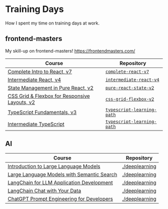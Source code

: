 # Training Days

How I spent my time on training days at work.

## frontend-masters
My skill-up on frontend-masters! https://frontendmasters.com/

| Course | Repository |
| ------ | ---------- |
| [Complete Intro to React, v7](https://frontendmasters.com/courses/complete-react-v7/) | [`complete-react-v7`](./complete-react-v7/)
| [Intermediate React, v4](https://frontendmasters.com/courses/intermediate-react-v4/) | [`intermediate-react-v4`](./intermediate-react-v4/)
| [State Management in Pure React, v2](https://frontendmasters.com/courses/pure-react-state/) | [`pure-react-state-v2`](./pure-react-state-v2/)
| [CSS Grid & Flexbox for Responsive Layouts, v2](https://frontendmasters.com/courses/css-grid-flexbox-v2/) | [`css-grid-flexbox-v2`](./css-grid-flexbox-v2/)
| [TypeScript Fundamentals, v3](https://frontendmasters.com/courses/typescript-v3/) | [`typescript-learning-path`](./typescript-learning-path/)
| [Intermediate TypeScript](https://frontendmasters.com/courses/intermediate-typescript/) | [`typescript-learning-path`](./typescript-learning-path/)

## AI

| Course | Repository |
| ------ | ---------- |
| [Introduction to Large Language Models](https://www.cloudskillsboost.google/course_templates/539) | [./deeplearning](./deeplearning/) |
| [Large Language Models with Semantic Search](https://learn.deeplearning.ai/large-language-models-semantic-search) | [./deeplearning](./deeplearning/) |
| [LangChain for LLM Application Development](https://learn.deeplearning.ai/langchain) | [./deeplearning](./deeplearning/) |
| [LangChain Chat with Your Data](https://learn.deeplearning.ai/langchain-chat-with-your-data/) | [./deeplearning](./deeplearning/) |
| [ChatGPT Prompt Engineering for Developers](https://learn.deeplearning.ai/chatgpt-prompt-eng/lesson/1/introduction) | [./deeplearning](./deeplearning/) |
